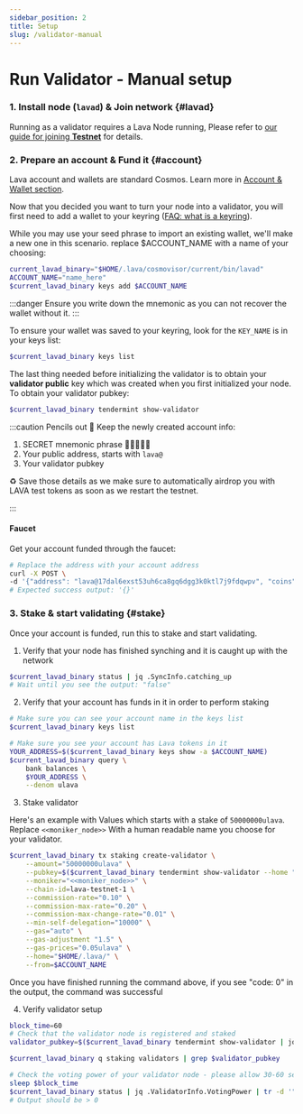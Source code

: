 ```yaml
---
sidebar_position: 2
title: Setup
slug: /validator-manual
---
```


# Run Validator - Manual setup
### 1. Install node (`lavad`) & Join network {#lavad}
Running as a validator requires a Lava Node running, Please refer to [our guide for joining **Testnet**](testnet) for details.

### 2. Prepare an account & Fund it {#account}
Lava account and wallets are standard Cosmos. Learn more in [Account & Wallet section](wallet).

Now that you decided you want to turn your node into a validator, you will first need to add a wallet to your keyring ([FAQ: what is a keyring](faq#keyring)).

While you may use your seed phrase to import an existing wallet, we'll make a new one in this scenario.
replace $ACCOUNT_NAME with a name of your choosing:

```bash
current_lavad_binary="$HOME/.lava/cosmovisor/current/bin/lavad"
ACCOUNT_NAME="name_here"
$current_lavad_binary keys add $ACCOUNT_NAME
```

:::danger
Ensure you write down the mnemonic as you can not recover the wallet without it. 
:::

To ensure your wallet was saved to your keyring, look for the `KEY_NAME` is in your keys list:

```bash
$current_lavad_binary keys list
```

The last thing needed before initializing the validator is to obtain your **validator public** key which was created when you first initialized your node. To obtain your validator pubkey:

```bash
$current_lavad_binary tendermint show-validator
```

:::caution Pencils out 📝
Keep the newly created account info:
1. SECRET mnemonic phrase 🚨🤫🚨🤫🚨
2. Your public address, starts with `lava@`
3. Your validator pubkey

♻ Save those details as we make sure to automatically airdrop you with LAVA test tokens as soon as we restart the testnet.

:::

#### Faucet

Get your account funded through the faucet:
```bash
# Replace the address with your account address
curl -X POST \
-d '{"address": "lava@17dal6exst53uh6ca8gq6dgg3k0ktl7j9fdqwpv", "coins": ["60000000ulava"]}' https://faucet-api.lavanet-zarak.xyz/faucet/
# Expected success output: '{}'
```

### 3. Stake & start validating {#stake}

Once your account is funded, run this to stake and start validating.

1. Verify that your node has finished synching and it is caught up with the network

```bash
$current_lavad_binary status | jq .SyncInfo.catching_up
# Wait until you see the output: "false"
```

2. Verify that your account has funds in it in order to perform staking

```bash
# Make sure you can see your account name in the keys list
$current_lavad_binary keys list

# Make sure you see your account has Lava tokens in it
YOUR_ADDRESS=$($current_lavad_binary keys show -a $ACCOUNT_NAME)
$current_lavad_binary query \
    bank balances \
    $YOUR_ADDRESS \
    --denom ulava
```

3. Stake validator

Here's an example with Values which starts with a stake of `50000000ulava`.
Replace `<<moniker_node>>` With a human readable name you choose for your validator.

```bash
$current_lavad_binary tx staking create-validator \
    --amount="50000000ulava" \
    --pubkey=$($current_lavad_binary tendermint show-validator --home "$HOME/.lava/") \
    --moniker="<<moniker_node>>" \
    --chain-id=lava-testnet-1 \
    --commission-rate="0.10" \
    --commission-max-rate="0.20" \
    --commission-max-change-rate="0.01" \
    --min-self-delegation="10000" \
    --gas="auto" \
    --gas-adjustment "1.5" \
    --gas-prices="0.05ulava" \
    --home="$HOME/.lava/" \
    --from=$ACCOUNT_NAME
```

Once you have finished running the command above, if you see "code: 0" in the output, the command was successful

4. Verify validator setup

```bash
block_time=60
# Check that the validator node is registered and staked
validator_pubkey=$($current_lavad_binary tendermint show-validator | jq .key | tr -d '"')

$current_lavad_binary q staking validators | grep $validator_pubkey

# Check the voting power of your validator node - please allow 30-60 seconds for the output to be updated
sleep $block_time
$current_lavad_binary status | jq .ValidatorInfo.VotingPower | tr -d '"'
# Output should be > 0
```